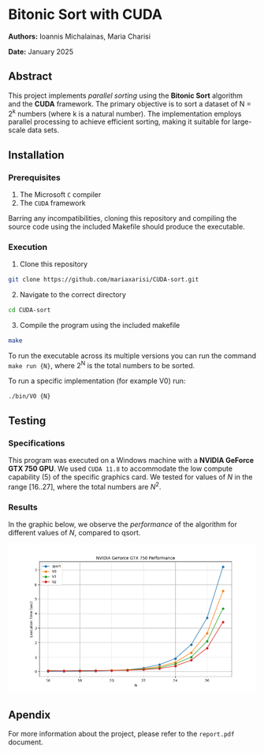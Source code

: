 # Bitonic Sort with CUDA

**Authors:** Ioannis Michalainas, Maria Charisi

**Date:** January 2025

## Abstract

This project implements *parallel sorting* using the **Bitonic Sort** algorithm and the **CUDA** framework. The primary objective is to sort a dataset of N = 2<sup>k</sup> numbers (where k is a natural number). The implementation employs parallel processing to achieve efficient sorting, making it suitable for large-scale data sets.

## Installation

### Prerequisites
1. The Microsoft `C` compiler
2. The `CUDA` framework

Barring any incompatibilities, cloning this repository and compiling the source code using the included Makefile should produce the executable.

### Execution

1. Clone this repository
```bash
git clone https://github.com/mariaxarisi/CUDA-sort.git
```
2. Navigate to the correct directory
```bash
cd CUDA-sort
```
3. Compile the program using the included makefile
```bash
make
```

To run the executable across its multiple versions you can run the command `make run {N}`, where 2<sup>N</sup> is the total numbers to be sorted.

To run a specific implementation (for example V0) run:

```bash
./bin/V0 {N}
```

## Testing

### Specifications
This program was executed on a Windows machine with a **NVIDIA GeForce GTX 750 GPU**. We used `CUDA 11.8` to accommodate the low compute capability (5) of the specific graphics card. We tested for values of *N* in the range [16..27], where the total numbers are *N*<sup>2</sup>.

### Results
In the graphic below, we observe the *performance* of the algorithm for different values of *N*, compared to qsort.

![GTX750.png](assets/GTX750.png)

## Apendix

For more information about the project, please refer to the `report.pdf` document.